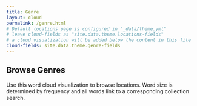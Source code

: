 ```yaml
---
title: Genre
layout: cloud
permalink: /genre.html
# Default locations page is configured in "_data/theme.yml"
# leave cloud-fields as "site.data.theme.locations-fields"
# a cloud visualization will be added below the content in this file
cloud-fields: site.data.theme.genre-fields
---
```


## Browse Genres

Use this word cloud visualization to browse locations.
Word size is determined by frequency and all words link to a corresponding collection search.
